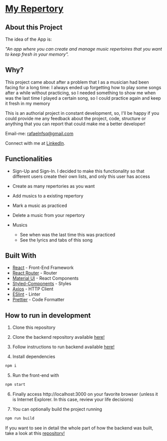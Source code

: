 # [My Repertory](my-repertory.vercel.app)

## About this Project

The idea of the App is:

_"An app where you can create and manage music repertoires that you want to keep fresh in your memory"._

## Why?

This project came about after a problem that I as a musician had been facing for a long time: I always ended up forgetting how to play some songs after a while without practicing, so I needed something to show me when was the last time I played a certain song, so I could practice again and keep it fresh in my memory

This is an authorial project in constant development, so, I'll be happy if you could provide me any feedback about the project, code, structure or anything that you can report that could make me a better developer!

Email-me: rafaelnfsq@gmail.com

Connect with me at [LinkedIn](https://www.linkedin.com/in/rafaeelnunesf).

## Functionalities

- Sign-Up and Sign-In. I decided to make this functionality so that different users create their own lists, and only this user has access

- Create as many repertories as you want

- Add musics to a existing repertory

- Mark a music as practiced

- Delete a music from your repertory

- Musics
  - See when was the last time this was practiced
  - See the lyrics and tabs of this song

## Built With

- [React](https://reactjs.org/) - Front-End Framework
- [React Router](https://reactrouter.com/) - Router
- [Material UI](https://mui.com/) - React Components
- [Styled-Components](https://www.styled-components.com/) - Styles
- [Axios](https://github.com/axios/axios) - HTTP Client
- [ESlint](https://eslint.org/) - Linter
- [Prettier](https://prettier.io/) - Code Formatter

## How to run in development

1. Clone this repository

2. Clone the backend repository available [here!](https://github.com/rafaeelnunesf/API-My-Repertory)
3. Follow instructions to run backend available [here!](https://github.com/rafaeelnunesf/API-My-Repertory)
4. Install dependencies

```bash
npm i
```

5. Run the front-end with

```bash
npm start
```

6. Finally access http://localhost:3000 on your favorite browser (unless it is Internet Explorer. In this case, review your life decisions)

7. You can optionally build the project running

```bash
npm run build
```

If you want to see in detail the whole part of how the backend was built, take a look at this [repository!](https://github.com/rafaeelnunesf/API-My-Repertory)
